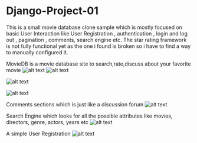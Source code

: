 # Django-Project-01
This is a small movie database clone sample which is mostly focused on basic User Interaction like 
User Registration , authentication , login and log out , pagination , comments, search engine etc.
The star rating framework is not fully functional yet as the one i found is broken so i have to find 
a way to manually configured it.

MovieDB is a movie database site to search,rate,discuss about your favorite movie
![alt text](https://drive.google.com/file/d/0By90TWXMUfFETGI5UUFoM25SQ2M/view?usp=sharing)
![alt text](https://drive.google.com/drive/u/0/folders/0By90TWXMUfFEdzhIYlFuRllZN3c)

![alt text](https://drive.google.com/drive/u/0/folders/0By90TWXMUfFEdzhIYlFuRllZN3c)

![alt text](https://drive.google.com/drive/u/0/folders/0By90TWXMUfFEdzhIYlFuRllZN3c)

Comments sections which is just like a discussion forum
![alt text](https://drive.google.com/drive/u/0/folders/0By90TWXMUfFEdzhIYlFuRllZN3c)

Search Engine which looks for all the possible attributes like movies, directors, genre, actors, years etc
![alt text](https://drive.google.com/drive/u/0/folders/0By90TWXMUfFEdzhIYlFuRllZN3c)

A simple User Registration 
![alt text](https://drive.google.com/drive/u/0/folders/0By90TWXMUfFEdzhIYlFuRllZN3c)
